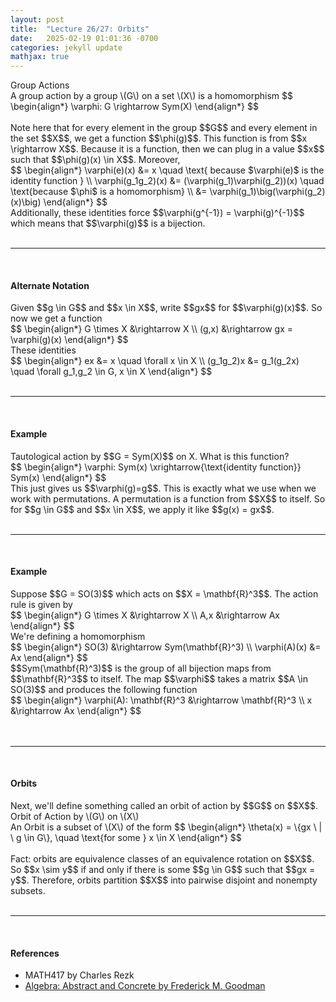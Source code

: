 ```yaml
---
layout: post
title:  "Lecture 26/27: Orbits"
date:   2025-02-19 01:01:36 -0700
categories: jekyll update
mathjax: true
---
```

<div class="mintheaderdiv">
Group Actions
</div>
<div class="mintbodydiv">
A group action by a group \(G\) on a set \(X\) is a homomorphism
$$
\begin{align*}
\varphi: G \rightarrow Sym(X)
\end{align*}
$$
</div>
<br>
<!----------------------------------------------------------------------------->
Note here that for every element in the group $$G$$ and every element in the set $$X$$, we get a function $$\phi(g)$$. This function is from $$x \rightarrow X$$. Because it is a function, then we can plug in a value $$x$$ such that $$\phi(g)(x) \in X$$. Moreover,
<div>
$$
\begin{align*}
\varphi(e)(x) &= x \quad \text{ because $\varphi(e)$ is the identity function } \\
\varphi(g_1g_2)(x) &= (\varphi(g_1)\varphi(g_2))(x) \quad \text{because $\phi$ is a homomorphism} \\ 
                &= \varphi(g_1)\big(\varphi(g_2)(x)\big)
\end{align*}
$$
</div>
Additionally, these identities force $$\varphi(g^{-1}) = \varphi(g)^{-1}$$ which means that $$\varphi(g)$$ is a bijection.
<br>
<br>
<hr>
<br>
<!----------------------------------------------------------------------------->
<h4><b>Alternate Notation</b></h4>
Given $$g \in G$$ and $$x \in X$$, write $$gx$$ for $$\varphi(g)(x)$$. So now we get a function
<div>
$$
\begin{align*}
G \times X &\rightarrow X \\
(g,x) &\rightarrow gx = \varphi(g)(x)
\end{align*}
$$
</div>
These identities
<div>
$$
\begin{align*}
ex &= x \quad \forall x \in X \\
(g_1g_2)x &= g_1(g_2x) \quad \forall g_1,g_2 \in G, x \in X
\end{align*}
$$
</div>
<br>
<hr>
<br>
<!----------------------------------------------------------------------------->
<h4><b>Example</b></h4>
Tautological action by $$G = Sym(X)$$ on X. What is this function?
<div>
$$
\begin{align*}
\varphi: Sym(x) \xrightarrow{\text{identity function}} Sym(x)
\end{align*}
$$
</div>
This just gives us $$\varphi(g)=g$$. This is exactly what we use when we work with permutations. A permutation is a function from $$X$$ to itself. So for $$g \in G$$ and $$x \in X$$, we apply it like $$g(x) = gx$$. 
<br>
<br>
<hr>
<br>
<!----------------------------------------------------------------------------->
<h4><b>Example</b></h4>
Suppose $$G = SO(3)$$ which acts on $$X = \mathbf{R}^3$$. The action rule is given by
<div>
$$
\begin{align*}
G \times X &\rightarrow X \\
A,x &\rightarrow Ax
\end{align*}
$$
</div>
We're defining a homomorphism  
<div>
$$
\begin{align*}
SO(3) &\rightarrow Sym(\mathbf{R}^3) \\
\varphi(A)(x) &= Ax
\end{align*}
$$
</div>
$$Sym(\mathbf{R}^3)$$ is the group of all bijection maps from $$\mathbf{R}^3$$ to itself. The map $$\varphi$$ takes a matrix $$A \in SO(3)$$ and produces the following function 
<div>
$$
\begin{align*}
\varphi(A): \mathbf{R}^3 &\rightarrow \mathbf{R}^3 \\
x &\rightarrow Ax
\end{align*}
$$
</div>
<br>
<br>
<hr>
<br>
<!----------------------------------------------------------------------------->
<h4><b>Orbits</b></h4>
Next, we'll define something called an orbit of action by $$G$$ on $$X$$. 
<div class="mintheaderdiv">
Orbit of Action by \(G\) on \(X\) 
</div>
<div class="mintbodydiv">
An Orbit is a subset of \(X\) of the form 
$$
\begin{align*}
\theta(x) = \{gx \ | \ g \in G\}, \quad \text{for some } x \in X
\end{align*}
$$
</div>
<br>
Fact: orbits are equivalence classes of an equivalence rotation on $$X$$. So $$x \sim y$$ if and only if there is some $$g \in G$$ such that $$gx = y$$. Therefore, orbits partition $$X$$ into pairwise disjoint and nonempty subsets.
<br>
<br>
<hr>
<br>
<!----------------------------------------------------------------------------->
<h4><b>References</b></h4>
<ul>
	<li>MATH417 by Charles Rezk</li>
	<li><a href="https://homepage.divms.uiowa.edu/~goodman/algebrabook.dir/algebrabook.html">Algebra: Abstract and Concrete by Frederick M. Goodman</a></li>
</ul>























